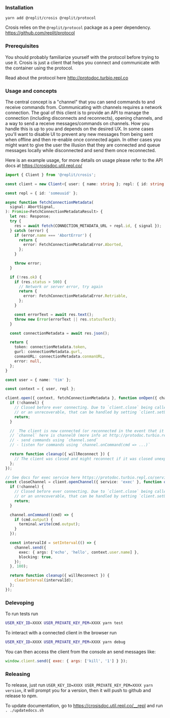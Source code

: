 ### Installation

`yarn add @replit/crosis @replit/protocol`

Crosis relies on the `@replit/protocol` package as a peer dependency. https://github.com/replit/protocol

### Prerequisites

You should probably familiarize yourself with the protocol before trying to use it. Crosis is just a client that helps you connect and communicate with the container using the protocol.

Read about the protocol here http://protodoc.turbio.repl.co

### Usage and concepts

The central concept is a "channel" that you can send commands to and receive commands from. Communicating with channels requires a network connection. The goal of this client is to provide an API to manage the connection (including disconnects and reconnects), opening channels, and a way to send a receive messages/commands on channels. How you handle this is up to you and depends on the desired UX. In some cases you'll want to disable UI to prevent any new messages from being sent when offline and then re-enable once connected again. In other cases you might want to give the user the illusion that they are connected and queue messages locally while disconnected and send them once reconnected.

Here is an example usage, for more details on usage please refer to the API docs at https://crosisdoc.util.repl.co/

```typescript
import { Client } from '@replit/crosis';

const client = new Client<{ user: { name: string }; repl: { id: string } }>();

const repl = { id: 'someuuid' };

async function fetchConnectionMetadata(
  signal: AbortSignal,
): Promise<FetchConnectionMetadataResult> {
  let res: Response;
  try {
    res = await fetch(CONNECTION_METADATA_URL + repl.id, { signal });
  } catch (error) {
    if (error.name === 'AbortError') {
      return {
        error: FetchConnectionMetadataError.Aborted,
      };
    }

    throw error;
  }

  if (!res.ok) {
    if (res.status > 500) {
      // Network or server error, try again
      return {
        error: FetchConnectionMetadataError.Retriable,
      };
    }

    const errorText = await res.text();
    throw new Error(errorText || res.statusText);
  }

  const connectionMetadata = await res.json();

  return {
    token: connectionMetadata.token,
    gurl: connectionMetadata.gurl,
    conmanURL: connectionMetadata.conmanURL,
    error: null,
  };
}

const user = { name: 'tim' };

const context = { user, repl };

client.open({ context, fetchConnectionMetadata }, function onOpen({ channel, context }) {
  if (!channel) {
    // Closed before ever connecting. Due to `client.close` being called
    // or an unrecoverable, that can be handled by setting `client.setUnrecoverableError`
    return;
  }

  //  The client is now connected (or reconnected in the event that it encountered an unexpected disconnect)
  // `channel` here is channel0 (more info at http://protodoc.turbio.repl.co/protov2)
  // - send commands using `channel.send`
  // - listen for commands using `channel.onCommand(cmd => ...)`

  return function cleanup({ willReconnect }) {
    // The client was closed and might reconnect if it was closed unexpectedly
  };
});

// See docs for exec service here https://protodoc.turbio.repl.co/services#exec
const closeChannel = client.openChannel({ service: 'exec' }, function open({ channel, context }) {
  if (!channel) {
    // Closed before ever connecting. Due to `client.close` being called, `closeChannel` being called
    // or an unrecoverable, that can be handled by setting `client.setUnrecoverableErr
    return;
  }

  channel.onCommand((cmd) => {
    if (cmd.output) {
      terminal.write(cmd.output);
    }
  });

  const intervalId = setInterval(() => {
    channel.send({
      exec: { args: ['echo', 'hello', context.user.name] },
      blocking: true,
    });
  }, 100);

  return function cleanup({ willReconnect }) {
    clearInterval(intervalId);
  };
});
```

### Delevoping

To run tests run

```bash
USER_KEY_ID=XXXX USER_PRIVATE_KEY_PEM=XXXX yarn test
```

To interact with a connected client in the browser run

```bash
USER_KEY_ID=XXXX USER_PRIVATE_KEY_PEM=XXXX yarn debug
```

You can then access the client from the console an send messages like:

```javascript
window.client.send({ exec: { args: ['kill', '1'] } });
```

### Releasing

To release, just run `USER_KEY_ID=XXXX USER_PRIVATE_KEY_PEM=XXXX yarn version`, it will prompt you for a version, then it will push to github and release to npm.

To update documentation, go to https://crosisdoc.util.repl.co/__repl and run `. ./updatedocs.sh`
